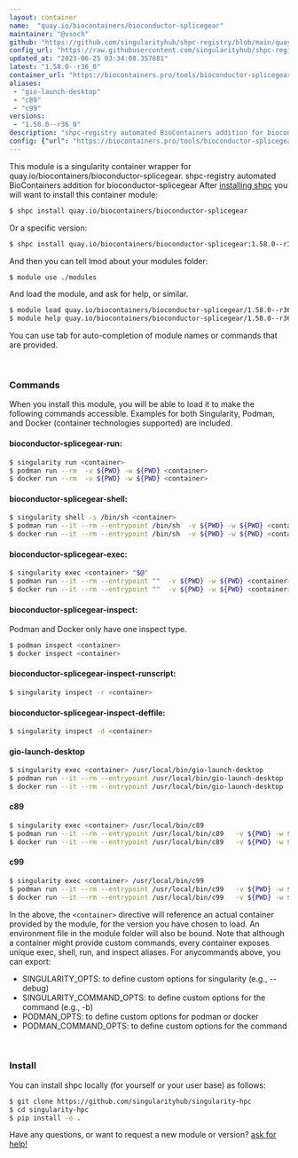 ```yaml
---
layout: container
name:  "quay.io/biocontainers/bioconductor-splicegear"
maintainer: "@vsoch"
github: "https://github.com/singularityhub/shpc-registry/blob/main/quay.io/biocontainers/bioconductor-splicegear/container.yaml"
config_url: "https://raw.githubusercontent.com/singularityhub/shpc-registry/main/quay.io/biocontainers/bioconductor-splicegear/container.yaml"
updated_at: "2023-06-25 03:34:08.357681"
latest: "1.58.0--r36_0"
container_url: "https://biocontainers.pro/tools/bioconductor-splicegear"
aliases:
 - "gio-launch-desktop"
 - "c89"
 - "c99"
versions:
 - "1.58.0--r36_0"
description: "shpc-registry automated BioContainers addition for bioconductor-splicegear"
config: {"url": "https://biocontainers.pro/tools/bioconductor-splicegear", "maintainer": "@vsoch", "description": "shpc-registry automated BioContainers addition for bioconductor-splicegear", "latest": {"1.58.0--r36_0": "sha256:0250b66196097524545d58432b664acb759bf12d76347b47c1557e038695db96"}, "tags": {"1.58.0--r36_0": "sha256:0250b66196097524545d58432b664acb759bf12d76347b47c1557e038695db96"}, "docker": "quay.io/biocontainers/bioconductor-splicegear", "aliases": {"gio-launch-desktop": "/usr/local/bin/gio-launch-desktop", "c89": "/usr/local/bin/c89", "c99": "/usr/local/bin/c99"}}
---
```


This module is a singularity container wrapper for quay.io/biocontainers/bioconductor-splicegear.
shpc-registry automated BioContainers addition for bioconductor-splicegear
After [installing shpc](#install) you will want to install this container module:


```bash
$ shpc install quay.io/biocontainers/bioconductor-splicegear
```

Or a specific version:

```bash
$ shpc install quay.io/biocontainers/bioconductor-splicegear:1.58.0--r36_0
```

And then you can tell lmod about your modules folder:

```bash
$ module use ./modules
```

And load the module, and ask for help, or similar.

```bash
$ module load quay.io/biocontainers/bioconductor-splicegear/1.58.0--r36_0
$ module help quay.io/biocontainers/bioconductor-splicegear/1.58.0--r36_0
```

You can use tab for auto-completion of module names or commands that are provided.

<br>

### Commands

When you install this module, you will be able to load it to make the following commands accessible.
Examples for both Singularity, Podman, and Docker (container technologies supported) are included.

#### bioconductor-splicegear-run:

```bash
$ singularity run <container>
$ podman run --rm  -v ${PWD} -w ${PWD} <container>
$ docker run --rm  -v ${PWD} -w ${PWD} <container>
```

#### bioconductor-splicegear-shell:

```bash
$ singularity shell -s /bin/sh <container>
$ podman run --it --rm --entrypoint /bin/sh  -v ${PWD} -w ${PWD} <container>
$ docker run --it --rm --entrypoint /bin/sh  -v ${PWD} -w ${PWD} <container>
```

#### bioconductor-splicegear-exec:

```bash
$ singularity exec <container> "$@"
$ podman run --it --rm --entrypoint ""  -v ${PWD} -w ${PWD} <container> "$@"
$ docker run --it --rm --entrypoint ""  -v ${PWD} -w ${PWD} <container> "$@"
```

#### bioconductor-splicegear-inspect:

Podman and Docker only have one inspect type.

```bash
$ podman inspect <container>
$ docker inspect <container>
```

#### bioconductor-splicegear-inspect-runscript:

```bash
$ singularity inspect -r <container>
```

#### bioconductor-splicegear-inspect-deffile:

```bash
$ singularity inspect -d <container>
```


#### gio-launch-desktop

```bash
$ singularity exec <container> /usr/local/bin/gio-launch-desktop
$ podman run --it --rm --entrypoint /usr/local/bin/gio-launch-desktop   -v ${PWD} -w ${PWD} <container> -c " $@"
$ docker run --it --rm --entrypoint /usr/local/bin/gio-launch-desktop   -v ${PWD} -w ${PWD} <container> -c " $@"
```


#### c89

```bash
$ singularity exec <container> /usr/local/bin/c89
$ podman run --it --rm --entrypoint /usr/local/bin/c89   -v ${PWD} -w ${PWD} <container> -c " $@"
$ docker run --it --rm --entrypoint /usr/local/bin/c89   -v ${PWD} -w ${PWD} <container> -c " $@"
```


#### c99

```bash
$ singularity exec <container> /usr/local/bin/c99
$ podman run --it --rm --entrypoint /usr/local/bin/c99   -v ${PWD} -w ${PWD} <container> -c " $@"
$ docker run --it --rm --entrypoint /usr/local/bin/c99   -v ${PWD} -w ${PWD} <container> -c " $@"
```



In the above, the `<container>` directive will reference an actual container provided
by the module, for the version you have chosen to load. An environment file in the
module folder will also be bound. Note that although a container
might provide custom commands, every container exposes unique exec, shell, run, and
inspect aliases. For anycommands above, you can export:

 - SINGULARITY_OPTS: to define custom options for singularity (e.g., --debug)
 - SINGULARITY_COMMAND_OPTS: to define custom options for the command (e.g., -b)
 - PODMAN_OPTS: to define custom options for podman or docker
 - PODMAN_COMMAND_OPTS: to define custom options for the command

<br>

### Install

You can install shpc locally (for yourself or your user base) as follows:

```bash
$ git clone https://github.com/singularityhub/singularity-hpc
$ cd singularity-hpc
$ pip install -e .
```

Have any questions, or want to request a new module or version? [ask for help!](https://github.com/singularityhub/singularity-hpc/issues)